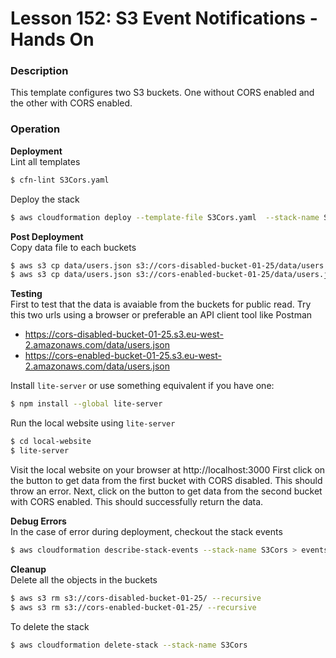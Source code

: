 # Lesson 152: S3 Event Notifications - Hands On

### Description

This template configures two S3 buckets. One without CORS enabled and the other with CORS enabled.

### Operation

**Deployment**  
Lint all templates

```bash
$ cfn-lint S3Cors.yaml
```

Deploy the stack

```bash
$ aws cloudformation deploy --template-file S3Cors.yaml  --stack-name S3Cors
```

**Post Deployment**  
Copy data file to each buckets

```bash
$ aws s3 cp data/users.json s3://cors-disabled-bucket-01-25/data/users.json
$ aws s3 cp data/users.json s3://cors-enabled-bucket-01-25/data/users.json
```

**Testing**  
First to test that the data is avaiable from the buckets for public read.
Try this two urls using a browser or preferable an API client tool like Postman

- https://cors-disabled-bucket-01-25.s3.eu-west-2.amazonaws.com/data/users.json
- https://cors-enabled-bucket-01-25.s3.eu-west-2.amazonaws.com/data/users.json

Install `lite-server` or use something equivalent if you have one:

```bash
$ npm install --global lite-server
```

Run the local website using `lite-server`

```bash
$ cd local-website
$ lite-server
```

Visit the local website on your browser at http://localhost:3000
First click on the button to get data from the first bucket with CORS disabled. This should throw an error.
Next, click on the button to get data from the second bucket with CORS enabled. This should successfully return the data.

**Debug Errors**  
In the case of error during deployment, checkout the stack events

```bash
$ aws cloudformation describe-stack-events --stack-name S3Cors > events.json
```

**Cleanup**  
Delete all the objects in the buckets

```bash
$ aws s3 rm s3://cors-disabled-bucket-01-25/ --recursive
$ aws s3 rm s3://cors-enabled-bucket-01-25/ --recursive
```

To delete the stack

```bash
$ aws cloudformation delete-stack --stack-name S3Cors
```
